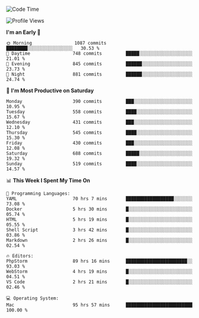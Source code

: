 <!--START_SECTION:waka-->
![Code Time](http://img.shields.io/badge/Code%20Time-2%2C272%20hrs%2019%20mins-blue)

![Profile Views](http://img.shields.io/badge/Profile%20Views-36-blue)

**I'm an Early 🐤** 

```text
🌞 Morning                1087 commits        ████████░░░░░░░░░░░░░░░░░   30.53 % 
🌆 Daytime                748 commits         █████░░░░░░░░░░░░░░░░░░░░   21.01 % 
🌃 Evening                845 commits         ██████░░░░░░░░░░░░░░░░░░░   23.73 % 
🌙 Night                  881 commits         ██████░░░░░░░░░░░░░░░░░░░   24.74 % 
```
📅 **I'm Most Productive on Saturday** 

```text
Monday                   390 commits         ███░░░░░░░░░░░░░░░░░░░░░░   10.95 % 
Tuesday                  558 commits         ████░░░░░░░░░░░░░░░░░░░░░   15.67 % 
Wednesday                431 commits         ███░░░░░░░░░░░░░░░░░░░░░░   12.10 % 
Thursday                 545 commits         ████░░░░░░░░░░░░░░░░░░░░░   15.30 % 
Friday                   430 commits         ███░░░░░░░░░░░░░░░░░░░░░░   12.08 % 
Saturday                 688 commits         █████░░░░░░░░░░░░░░░░░░░░   19.32 % 
Sunday                   519 commits         ████░░░░░░░░░░░░░░░░░░░░░   14.57 % 
```


📊 **This Week I Spent My Time On** 

```text
💬 Programming Languages: 
YAML                     70 hrs 7 mins       ██████████████████░░░░░░░   73.08 % 
Docker                   5 hrs 30 mins       █░░░░░░░░░░░░░░░░░░░░░░░░   05.74 % 
HTML                     5 hrs 19 mins       █░░░░░░░░░░░░░░░░░░░░░░░░   05.55 % 
Shell Script             3 hrs 42 mins       █░░░░░░░░░░░░░░░░░░░░░░░░   03.86 % 
Markdown                 2 hrs 26 mins       █░░░░░░░░░░░░░░░░░░░░░░░░   02.54 % 

🔥 Editors: 
PhpStorm                 89 hrs 16 mins      ███████████████████████░░   93.03 % 
WebStorm                 4 hrs 19 mins       █░░░░░░░░░░░░░░░░░░░░░░░░   04.51 % 
VS Code                  2 hrs 21 mins       █░░░░░░░░░░░░░░░░░░░░░░░░   02.46 % 

💻 Operating System: 
Mac                      95 hrs 57 mins      █████████████████████████   100.00 % 
```


<!--END_SECTION:waka-->
